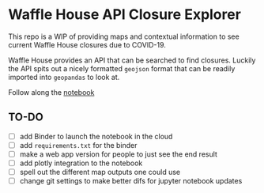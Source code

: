 # Waffle House API Closure Explorer

This repo is a WIP of providing maps and contextual information to see current Waffle House closures due to COVID-19.

Waffle House provides an API that can be searched to find closures. Luckily the API spits out a nicely formatted `geojson` format that can be readily imported into `geopandas` to look at. 

Follow along the [notebook](wfh_index_mapper.ipynb)

## TO-DO

- [ ] add Binder to launch the notebook in the cloud
- [ ] add `requirements.txt` for the binder
- [ ] make a web app version for people to just see the end result
- [ ] add plotly integration to the notebook
- [ ] spell out the different map outputs one could use
- [ ] change git settings to make better difs for jupyter notebook updates
